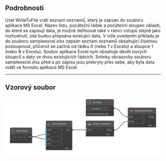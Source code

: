 ## Podrobnosti
Uzel WriteToFile vrátí seznam seznamů, který je zapsán do souboru aplikace MS Excel. Název listu, počáteční řádek a počáteční sloupec oblasti, do které se zapisují data, je možné definovat také v rámci vstupů stejně jako rozhodnutí, zda budou přepsána existující data. V níže uvedením příkladu je do souboru sampleexcel.xlsx zapsán seznam seznamů obsahující číselnou posloupnost, přičemž se začíná od řádku 0 (nebo 1 v Excelu) a sloupce 1 (nebo B v Excelu). Soubor aplikace Excel nyní obsahuje devět nových sloupců s daty ve dvou existujících řádcích. Snímky obrazovky souboru sampleexcel.xlsx před a po zápisu jsou překryty přes sebe, aby byla data vidět ve formátu aplikace MS Excel.
___
## Vzorový soubor

![WriteToFile](./DSCore.IO.Image.WriteToFile_img.jpg)

